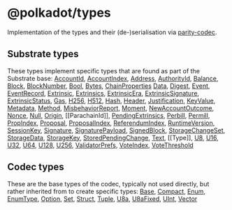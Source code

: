 
@polkadot/types
===============

Implementation of the types and their (de-)serialisation via [parity-codec](https://github.com/paritytech/parity-codec).

Substrate types
---------------

These types implement specific types that are found as part of the Substrate base: [AccountId](classes/_accountid_.accountid.md), [AccountIndex](classes/_accountindex_.accountindex.md), [Address](classes/_address_.address.md), [AuthorityId](classes/_authorityid_.authorityid.md), [Balance](classes/_balance_.balance.md), [Block](classes/_block_.block.md), [BlockNumber](classes/_blocknumber_.blocknumber.md), [Bool](classes/_bool_.bool.md), [Bytes](classes/_bytes_.bytes.md), [ChainProperties](classes/_chainproperties_.chainproperties.md) [Data](classes/_data_.data.md), [Digest](classes/_digest_.digest.md), [Event](classes/_event_.event.md), [EventRecord](classes/_eventrecord_.eventrecord.md), [Extrinsic](classes/_extrinsic_.extrinsic.md), [Extrinsics](classes/_extrinsics_.extrinsics.md), [ExtrinsicEra](classes/_extrinsicera_.extrinsicera.md), [ExtrinsicSignature](classes/_extrinsicsignature_.extrinsicsignature.md), [ExtrinsicStatus](classes/_extrinsicstatus_.extrinsicstatus.md), [Gas](classes/_gas_.gas.md), [H256](classes/_h256_.h256.md), [H512](classes/_h512_.h512.md), [Hash](classes/_hash_.hash.md), [Header](classes/_header_.header.md), [Justification](classes/_justification_.justification.md), [KeyValue](classes/_keyvalue_.keyvalue.md), [Metadata](classes/_metadata_index_.metadata.md), [Method](classes/_method_.method.md), [MisbehaviorReport](classes/_misbehaviorreport_.misbehaviorreport.md), [Moment](classes/_moment_.moment.md), [NewAccountOutcome](classes/_newaccountoutcome_.newaccountoutcome.md), [Nonce](classes/_nonce_.nonce.md), [Null](classes/_null_.null.md), [Origin](classes/_origin_.origin.md), \[\[ParachainId\]\], [PendingExtrinsics](classes/_pendingextrinsics_.pendingextrinsics.md), [Perbill](classes/_perbill_.perbill.md), [Permill](classes/_permill_.permill.md), [PropIndex](classes/_propindex_.propindex.md), [Proposal](classes/_proposal_.proposal.md), [ProposalIndex](classes/_proposalindex_.proposalindex.md), [ReferendumIndex](classes/_referendumindex_.referendumindex.md), [RuntimeVersion](classes/_runtimeversion_.runtimeversion.md), [SessionKey](classes/_sessionkey_.sessionkey.md), [Signature](classes/_signature_.signature.md), [SignaturePayload](classes/_signaturepayload_.signaturepayload.md), [SignedBlock](classes/_signedblock_.signedblock.md), [StorageChangeSet](classes/_storagechangeset_.storagechangeset.md), [StorageData](classes/_storagedata_.storagedata.md), [StorageKey](classes/_storagekey_.storagekey.md), [StoredPendingChange](classes/_storedpendingchange_.storedpendingchange.md), [Text](classes/_text_.text.md), \[\[Type\]\], [U8](classes/_u8_.u8.md), [U16](classes/_u16_.u16.md), [U32](classes/_u32_.u32.md), [U64](classes/_u64_.u64.md), [U128](classes/_u128_.u128.md), [U256](classes/_u256_.u256.md), [ValidatorPrefs](classes/_validatorprefs_.validatorprefs.md), [VoteIndex](classes/_voteindex_.voteindex.md), [VoteThreshold](classes/_votethreshold_.votethreshold.md)

Codec types
-----------

These are the base types of the codec, typically not used directly, but rather inherited from to create specific types: [Base](classes/_codec_base_.base.md), [Compact](classes/_codec_compact_.compact.md), [Enum](enums/_codec_createtype_.typedefinfo.md#enum), [EnumType](classes/_codec_enumtype_.enumtype.md), [Option](classes/_codec_option_.option.md), [Set](classes/_codec_set_.set.md), [Struct](classes/_codec_struct_.struct.md), [Tuple](classes/_codec_tuple_.tuple.md), [U8a](classes/_codec_u8a_.u8a.md), [U8aFixed](classes/_codec_u8afixed_.u8afixed.md), [UInt](classes/_codec_uint_.uint.md), [Vector](classes/_codec_vector_.vector.md)


